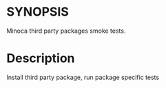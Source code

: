 # SYNOPSIS

Minoca third party packages smoke tests.

# Description

Install third party package, run package specific tests



